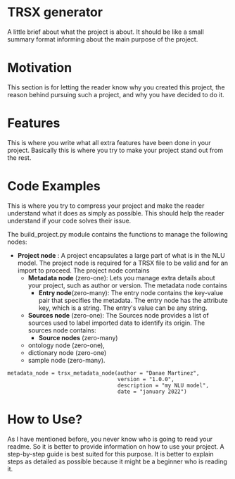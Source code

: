 # TRSX generator
A little brief about what the project is about. It should be like a small summary format
 informing about the main purpose of the project.
# Motivation
This section is for letting the reader know why you created this project, the reason 
behind pursuing such a project, and why you have decided to do it.
# Features
This is where you write what all extra features have been done in your project.
 Basically this is where you try to make your project stand out from the rest.

# Code Examples
This is where you try to compress your project and make the reader understand
 what it does as simply as possible. This should help the reader understand if your code
  solves their issue.
  

The build_project.py module contains the functions to manage the following nodes: 

- **Project node** : A project encapsulates a large part of what is in the NLU model.
 The project node is required for a TRSX file to be valid and for an import to proceed.
 The project node contains 
    - **Metadata node** (zero-one):
    Lets you manage extra details about your project, such as author or version.
    The metadata node contains
        - **Entry node**(zero-many):
        The entry node contains the key-value pair that specifies the metadata.
        The entry node has the attribute key, which is a string. The entry's value can be any string.
    - **Sources node** (zero-one): 
    The Sources node provides a list of sources used to label imported data to identify its origin.
    The sources node contains:
        - **Source nodes** (zero-many)
    - ontology node (zero-one), 
    - dictionary node (zero-one)
    - sample node (zero-many).
  
```
metadata_node = trsx_metadata_node(author = "Danae Martinez",
                                   version = "1.0.0",
                                   description = "my NLU model",
                                   date = "january 2022")
```  

# How to Use?
As I have mentioned before, you never know who is going to read your readme. 
So it is better to provide information on how to use your project. A step-by-step guide 
is best suited for this purpose. It is better to explain steps as detailed as possible
 because it might be a beginner who is reading it.
